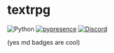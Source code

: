 # textrpg

![Python](https://img.shields.io/badge/python-3670A0?style=for-the-badge&logo=python&logoColor=ffdd54) [![pypresence](https://img.shields.io/badge/using-pypresence-00bb88.svg?style=for-the-badge&logo=discord&logoWidth=20)](https://github.com/qwertyquerty/pypresence) [![Discord](https://img.shields.io/badge/Felix%20Creations-%237289DA.svg?style=for-the-badge&logo=discord&logoColor=white)](https://discord.gg/9mHw9h6Tc4)

(yes md badges are cool)
